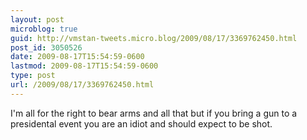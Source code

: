 ```yaml
---
layout: post
microblog: true
guid: http://vmstan-tweets.micro.blog/2009/08/17/3369762450.html
post_id: 3050526
date: 2009-08-17T15:54:59-0600
lastmod: 2009-08-17T15:54:59-0600
type: post
url: /2009/08/17/3369762450.html
---
```

I'm all for the right to bear arms and all that but if you bring a gun to a presidental event you are an idiot and should expect to be shot.
